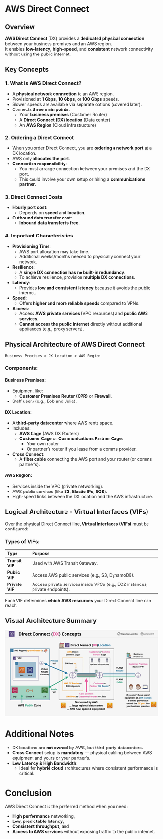 # AWS Direct Connect

## Overview

**AWS Direct Connect** (DX) provides a **dedicated physical connection** between your business premises and an AWS region.  
It enables **low-latency**, **high-speed**, and **consistent** network connectivity without using the public internet.

## Key Concepts

### 1. What is AWS Direct Connect?

- A **physical network connection** to an AWS region.
- Provisioned at **1 Gbps**, **10 Gbps**, or **100 Gbps** speeds.
- Slower speeds are available via separate options (covered later).
- Connects **three main points**:
  - Your **business premises** (Customer Router)
  - A **Direct Connect (DX) location** (Data center)
  - An **AWS Region** (Cloud infrastructure)

### 2. Ordering a Direct Connect

- When you order Direct Connect, you are **ordering a network port** at a DX location.
- AWS only **allocates the port**.
- **Connection responsibility**:
  - You must arrange connection between your premises and the DX port.
  - This could involve your own setup or hiring a **communications partner**.

### 3. Direct Connect Costs

- **Hourly port cost**:
  - Depends on **speed** and **location**.
- **Outbound data transfer cost**:
  - **Inbound data transfer is free**.

### 4. Important Characteristics

- **Provisioning Time**:
  - AWS port allocation may take time.
  - Additional weeks/months needed to physically connect your network.
- **Resilience**:
  - A **single DX connection has no built-in redundancy**.
  - To achieve resilience, provision **multiple DX connections**.
- **Latency**:
  - Provides **low and consistent latency** because it avoids the public internet.
- **Speed**:
  - Offers **higher and more reliable speeds** compared to VPNs.
- **Access**:
  - Access **AWS private services** (VPC resources) and **public AWS services**.
  - **Cannot access the public internet** directly without additional appliances (e.g., proxy servers).

## Physical Architecture of AWS Direct Connect

```
Business Premises > DX Location > AWS Region
```

### Components:

#### Business Premises:

- Equipment like:
  - **Customer Premises Router (CPR)** or **Firewall**.
- Staff users (e.g., Bob and Julie).

#### DX Location:

- A **third-party datacenter** where AWS rents space.
- Includes:
  - **AWS Cage** (AWS DX Routers)
  - **Customer Cage** or **Communications Partner Cage**:
    - Your own router
    - Or partner’s router if you lease from a comms provider.
- **Cross Connect**:
  - A **fiber cable** connecting the AWS port and your router (or comms partner’s).

#### AWS Region:

- Services inside the VPC (private networking).
- AWS public services (like **S3**, **Elastic IPs**, **SQS**).
- High-speed links between the DX location and the AWS infrastructure.

## Logical Architecture - Virtual Interfaces (VIFs)

Over the physical Direct Connect line, **Virtual Interfaces (VIFs)** must be configured:

### Types of VIFs:

| Type            | Purpose                                                                       |
| :-------------- | :---------------------------------------------------------------------------- |
| **Transit VIF** | Used with AWS Transit Gateway.                                                |
| **Public VIF**  | Access AWS public services (e.g., S3, DynamoDB).                              |
| **Private VIF** | Access private services inside VPCs (e.g., EC2 instances, private endpoints). |

Each VIF determines **which AWS resources** your Direct Connect line can reach.

## Visual Architecture Summary

![alt text](./Images/image-14.png)

# Additional Notes

- DX locations are **not owned** by AWS, but third-party datacenters.
- **Cross Connect** setup is **mandatory** — physical cabling between AWS equipment and yours or your partner’s.
- **Low Latency & High Bandwidth**:
  - Ideal for **hybrid cloud** architectures where consistent performance is critical.

# Conclusion

AWS Direct Connect is the preferred method when you need:

- **High performance** networking,
- **Low, predictable latency**,
- **Consistent throughput**, and
- **Access to AWS services** without exposing traffic to the public internet.
